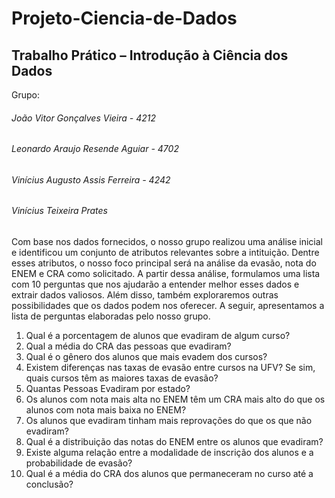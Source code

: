 # Projeto-Ciencia-de-Dados
Trabalho Prático – Introdução à Ciência dos Dados
--------
Grupo:
  ###### João Vitor Gonçalves Vieira - 4212
  ###### Leonardo Araujo Resende Aguiar - 4702
  ###### Vinícius Augusto Assis Ferreira - 4242
  ###### Vinícius Teixeira Prates
  
Com base nos dados fornecidos, o nosso grupo realizou uma análise inicial e identificou um conjunto de atributos relevantes sobre a intituição. Dentre esses atributos, o nosso foco principal será na análise da evasão, nota do ENEM e CRA como solicitado. A partir dessa análise, formulamos uma lista com 10 perguntas que nos ajudarão a entender melhor esses dados e extrair dados valiosos. Além disso, também exploraremos outras possibilidades que os dados podem nos oferecer. A seguir, apresentamos a lista de perguntas elaboradas pelo nosso grupo.

1. Qual é a porcentagem de alunos que evadiram de algum curso?
2. Qual a média do CRA das pessoas que evadiram?
3. Qual é o gênero dos alunos que mais evadem dos cursos?
4. Existem diferenças nas taxas de evasão entre cursos na UFV? Se sim, quais cursos têm as maiores taxas de evasão?
5. Quantas Pessoas Evadiram por estado?
6. Os alunos com nota mais alta no ENEM têm um CRA mais alto do que os alunos com nota mais baixa no ENEM?
7. Os alunos que evadiram tinham mais reprovações do que os que não evadiram?
8. Qual é a distribuição das notas do ENEM entre os alunos que evadiram?
9. Existe alguma relação entre a modalidade de inscrição dos alunos e a probabilidade de evasão?
10. Qual é a média do CRA dos alunos que permaneceram no curso até a conclusão?
